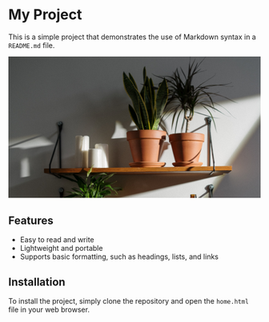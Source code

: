 # My Project

This is a simple project that demonstrates the use of Markdown syntax in a `README.md` file.

![This is new Image!](Images/background.jpg)

## Features

- Easy to read and write
- Lightweight and portable
- Supports basic formatting, such as headings, lists, and links

## Installation

To install the project, simply clone the repository and open the `home.html` file in your web browser.

